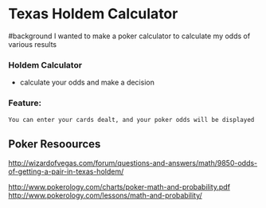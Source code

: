 # Texas Holdem Calculator

#background
I wanted to make a poker calculator to calculate my odds of various results

### Holdem Calculator
* calculate your odds and make a decision

### Feature:
    You can enter your cards dealt, and your poker odds will be displayed

## Poker Resoources
http://wizardofvegas.com/forum/questions-and-answers/math/9850-odds-of-getting-a-pair-in-texas-holdem/

http://www.pokerology.com/charts/poker-math-and-probability.pdf
http://www.pokerology.com/lessons/math-and-probability/
